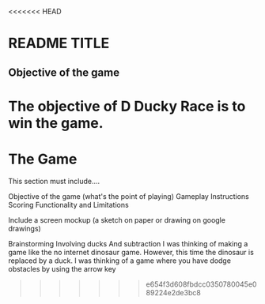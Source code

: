 <<<<<<< HEAD
# README TITLE
## Objective of the game
The objective of D Ducky Race is to win the game.
=======
# The Game
This section must include....

  Objective of the game (what's the point of playing)
  Gameplay Instructions
  Scoring 
  Functionality and Limitations

Include a screen mockup (a sketch on paper or drawing on google drawings)

Brainstorming
  Involving ducks
  And subtraction
  I was thinking of making a game like the no internet dinosaur game. However, this time the dinosaur is replaced by a duck. 
  I was thinking of a game where you have dodge obstacles by using the arrow key
>>>>>>> e654f3d608fbdcc0350780045e089224e2de3bc8
